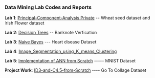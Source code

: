 ### Data Mining Lab Codes and Reports 
**Lab 1**: [Principal-Component-Analysis Private](https://github.com/amitpant7/Principal-Component-Analysis) -- Wheat seed dataset and Irish Flower dataset
  
**Lab 2**: [Decision Trees](https://github.com/amitpant7/Decision-Trees)   -- Banknote Verfication 
  
**Lab 3**: [Naive Bayes](https://github.com/amitpant7/Naive-Bayes)  --- Heart disease Dataset
  
**Lab 4**: [Image_Segmentation_using_K_means_Clustering](https://github.com/amitpant7/Image_Segmentation_using_K_means_Clustering) 
  
**Lab 5**: [Implementation of ANN from Scratch](https://github.com/amitpant7/Data-Mining-Labs/blob/main/ANN%20(2).pdf)  ----- MNIST Dataset
  
**Project Work**: [ID3-and-C4.5-from-Scratch](https://github.com/amitpant7/ID3-and-C4.5-from-Scratch)  ---- Go To Collage Dataset

  

